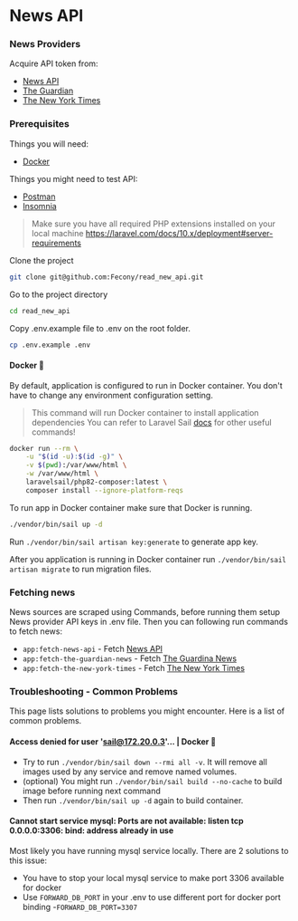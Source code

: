 # News API

### News Providers

Acquire API token from:

- [News API](https://newsapi.org/)
- [The Guardian](https://open-platform.theguardian.com/documentation/)
- [The New York Times](https://developer.nytimes.com/apis)

### Prerequisites

Things you will need:

-   [Docker](https://docs.docker.com/get-docker/)

Things you might need to test API:

-   [Postman](https://www.postman.com/downloads/)
-   [Insomnia](https://insomnia.rest/download)

> Make sure you have all required PHP extensions installed on your local
> machine https://laravel.com/docs/10.x/deployment#server-requirements

Clone the project

```bash
git clone git@github.com:Fecony/read_new_api.git
```

Go to the project directory

```bash
cd read_new_api
```

Copy .env.example file to .env on the root folder.

```bash
cp .env.example .env
```

#### Docker  🐳

By default, application is configured to run in Docker container. You don't have to change any environment configuration
setting.

> This command will run Docker container to install application dependencies
> You can refer to Laravel
> Sail [docs](https://laravel.com/docs/10.x/sail#installing-composer-dependencies-for-existing-projects) for other useful
> commands!

```bash
docker run --rm \
    -u "$(id -u):$(id -g)" \
    -v $(pwd):/var/www/html \
    -w /var/www/html \
    laravelsail/php82-composer:latest \
    composer install --ignore-platform-reqs
```

To run app in Docker container make sure that Docker is running.

```bash
./vendor/bin/sail up -d
```

Run `./vendor/bin/sail artisan key:generate` to generate app key.

After you application is running in Docker container run `./vendor/bin/sail artisan migrate` to run migration files.

### Fetching news

News sources are scraped using Commands, before running them setup News provider API keys in .env file.
Then you can following run commands to fetch news:

- `app:fetch-news-api` - Fetch [News API](https://newsapi.org/)
- `app:fetch-the-guardian-news` - Fetch [The Guardina News](https://open-platform.theguardian.com/)
- `app:fetch-the-new-york-times` - Fetch [The New York Times](https://developer.nytimes.com/apis)

### Troubleshooting - Common Problems

This page lists solutions to problems you might encounter. Here is a list of common problems.

#### Access denied for user 'sail@172.20.0.3'... | Docker 🐳

-   Try to run `./vendor/bin/sail down --rmi all -v`. It will remove all images used by any service and remove named
    volumes.
-   (optional) You might run `./vendor/bin/sail build --no-cache` to build image before running next command
-   Then run `./vendor/bin/sail up -d` again to build container.

#### Cannot start service mysql: Ports are not available: listen tcp 0.0.0.0:3306: bind: address already in use

Most likely you have running mysql service locally. There are 2 solutions to this issue:

-   You have to stop your local mysql service to make port 3306 available for docker
-   Use `FORWARD_DB_PORT` in your .env to use different port for docker port binding -`FORWARD_DB_PORT=3307`
